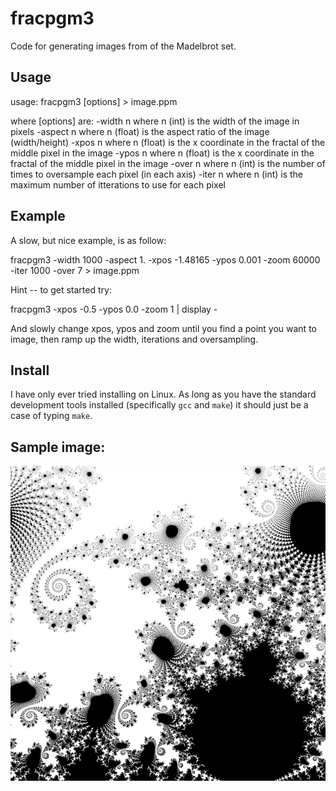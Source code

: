 # fracpgm3

Code for generating images from of the Madelbrot set.

## Usage
 
usage: fracpgm3 \[options\] > image.ppm

where \[options\] are:
-width n    where n (int) is the width of the image in pixels
-aspect n   where n (float) is the aspect ratio of the image (width/height)
-xpos n     where n (float) is the x coordinate in the fractal of the middle pixel in the image
-ypos n     where n (float) is the x coordinate in the fractal of the middle pixel in the image
-over n     where n (int) is the number of times to oversample each pixel (in each axis)
-iter n     where n (int) is the maximum number of itterations to use for each pixel


## Example

A slow, but nice example, is as follow:

fracpgm3  -width 1000 -aspect 1. -xpos -1.48165  -ypos 0.001 -zoom 60000 -iter 1000 -over 7 > image.ppm

Hint -- to get started try:

fracpgm3 -xpos -0.5 -ypos 0.0 -zoom 1 | display -

And slowly change xpos, ypos and zoom until you find a point you want to image, then ramp up the width, iterations and oversampling. 


## Install

I have only ever tried installing on Linux. As long as you have the standard development tools installed (specifically `gcc` and `make`) it should just be a case of typing `make`.

## Sample image:

![Example image](example1.png)

